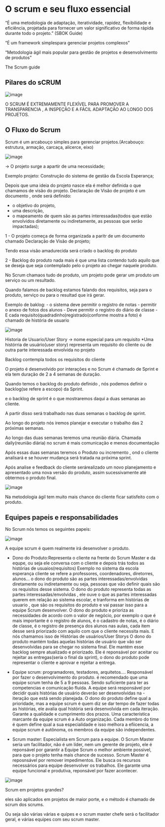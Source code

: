 # O scrum e seu fluxo essencial

“É uma metodologia de adaptação, iteratividade, rapidez, flexibilidade e eficiência,
projetada para fornecer um valor significativo de forma rápida durante todo o projeto.” (SBOK Guide)

“É um framework simplespara gerenciar projetos complexos”

“Metodologia ágil mais popular para gestão de projetos e desenvolvimento de produtos”

The Scrum guide

## Pilares do sCRUM

![image](https://user-images.githubusercontent.com/52088444/207993568-a688c70e-9931-4611-98d1-0d8ca09b18b6.png)

O SCRUM É EXTREMAMENTE FLEXÍVEL PARA PROMOVER A TRANSPARENCIA , A INSPEÇÃO E A FÁCIL ADAPTAÇÃO AO LONGO DOS PROJETOS.


## O Fluxo do Scrum

Scrum é um arcabouço simples para gerenciar projetos.(Arcabouço:  estrutura, armação, carcaça, alicerce, eixo)

![image](https://user-images.githubusercontent.com/52088444/207993258-f6c64b51-eabd-4561-aa57-49a932fa2df0.png)


-> O projeto surge a apartir de uma necessidade;

Exemplo projeto: Construção do sistema de gestão da Escola Esperança;

Depois que uma ideia do projeto nasce ela é melhor definida o que chamamos de visão do projeto.
Declaração de Visão de projeto é um documento , onde será definido:
- o objetivo do projeto, 
- uma descrição, 
- o mapeamento de quem são as partes interessadas(todos que estão envolvidos diretamente ou indiretamente, as pessoas que serão impactadas);


1 - O projeto começa de forma organizada a paritr de um documento chamado  Declaração de Visão de projeto;

Tendo essa visão amadurecida será criado o backlog do produto

2 - Backlog do produto nada mais é que uma lista contendo tudo aquilo que se deseja que seja contemplado pelo o projeto ao chegar naquele produto.

No Scrum chamaos tudo de produto, um projeto pode gerar um produto um serviço ou um resultado. 

Quando falamos de backlog estamos falando dos requisitos, seja para o produto, serviço ou para o resultad que irá gerar.


Exemplo de baklog: -  o sistema deve permitir o registro de notas
                   - permitir o anexo de fotos dos alunos
                   - Deve permitir o registro do diário de classe
                   - E cada requisito(quadradinho)registrado(conforme mostra a foto) é chamado de história de usuario

![image](https://user-images.githubusercontent.com/52088444/207995316-a561887f-2e67-401e-9980-6fc4796cd5aa.png)

Historia de Usuario/User Story -> nome especial para um requisito
*Uma histórria de usuário(user story) representa um requisito do cliente ou de outra parte interessada envolvida no projeto

Backlog contempla todos os requisitos do cliente

O projeto é desenvolvido por interações e no Scrum é chamado de Sprint e ela tem duração de 2 a 4 semanas de duração.

Quando temos o backlog do produto definido , nós podemos definir o backlog(se refere a escopo) da Sprint.

e o backlog de sprint é o que mostraremos daqui a duas semanas ao cliente.

A partir disso será trabalhado  nas duas semanas o backlog de sprint.

Ao longo do projeto nós iremos planejar e executar o trabalho das 2 próximas semanas.



Ao longo das duas semanas teremos uma reunião diária. Chamada daily(reunião diária) no scrum é mais comunicação e menos documentação

Após essas duas semanas teremos o Produto ou incremento , ond o cliente analisará e se houver mudança será tratada na próxima sprint.

Após analise e feedback do cliente serárealizado um novo planejamento e apresentado uma nova versão do produto, assim sucessivamente até
obtermos o produto final.

![image](https://user-images.githubusercontent.com/52088444/207996606-3e97199c-506e-44ea-b189-902de0cd33f6.png)

Na metodologia ágil tem muito mais chance do cliente ficar satisfeito com o produto.



## Equipes papeis e responsabilidades

No Scrum nós temos os seguintes papeis:

![image](https://user-images.githubusercontent.com/52088444/207996890-34f9d37a-fea0-417b-a503-de1059b2d778.png)


A equipe scrum é quem realmente irá desenvolver o produto.

- Dono do Produto:Representa o cliente na frente do Scrum Master e da equpe, ou seja ele conversa com o cliente e depois trás todos as histórias de usuaios(requisitos)
  Exemplo no sistema da escola esperança cliente se refere a professores, coordenadores, diretorres, alunos... 
  o dono do produto são as partes interessadas/envolvidas diretamente ou indiretamente ou seja, pessoas que vão definir quais são os requisitos desse sistema.
  O dono do produto representa todas as partes interessadas/envolvidas , ele ouve o que as partes interessadas querem em relação ao sistema escolar,
  e tranforma em histórias de usuario , que são os requisitos do produto e vai passar isso para a equipe Scrum desenvolver.
  O dono do produto e prioriza as necessidades de acordo com o valor de negócio, por exemplo o que é mais importante é o registro de alunos, é o cadastro de notas, é o   diário de classe, é o registro de presença dos alunos nas aulas, cada item desse será priorizado com aquilo com que o cliente necessita mais.
  E nós chamamos isso de Histórias de usuários/User Storys
  O dono do produto mantém todas aquelas histórias de usuário que vão ser desenvolvidas para se chegar no sistema final. Ele mantém esse backlog sempre atualizado
  e priorizado. Ele é reponsável por aceitar ou rejeitar as entregas(seria o final da sprint), o dono do produto pode representar o cliente e aprovar e rejeitar a entrega.
  
- Equipe scrum: programadores, testadores, arquitetos.... Responsável por fazer o desenvolvimento do produto. é recomendado que uma equipe scrum tenha de 5 a 9 pessoas. Sendo suficiente para ter as competencias e comunicação fluida. A equipe será responsável por decidir quais histórias de usuário deverão ser desenvolvidas na
-iteração que está sendo planejada. O dono do produto define qual a prioridade, mas a equipe scrum é quem diz se dar tempo de fazer todas as histórias, ele avalia qual história será desenvolvida em cada iteração. Garante a qualidade e cumprimento dos prazos. Uma característica marcante da equipe scrum é a Auto organização.
Cada membro do time é quem define qual a sua especialidade e isso melhora a efiicencia, a equipe scrum é autônoma, os membros da equipe são independentes.


- Scrum master: Especialista em Scrum para a equipe. O Scrum Master seria um facilitador, não é um líder, nem um gerente de projeto, ele é reponsável por garantir a Equipe Scrum o melhor ambiente possivel, para que o projeto tenha mais chance de sucesso. Scrum Master é reposnsável por remover impedimentos. Ele busca os recursos
necessários para equipe desenvolver os trabalhos. Ele garante uma equipe funcional e produtiva, reponsável por fazer acontecer.



![image](https://user-images.githubusercontent.com/52088444/207999407-f7b86aa2-cf95-492d-89e1-a65b5fcebe7e.png)

Scrum em projetos grandes?

eles são aplicados em projetos de maior porte, e o método é chamado de scrum dos scrums.

Ou seja são várias várias e quipes e o scrum master chefe será o facilitador geral, e várias equipes com seu scrum master.



